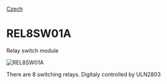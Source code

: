 
[Czech](./README.cs.md)
<!--- module --->
# REL8SW01A
<!--- Emodule --->

<!--- subtitle --->Relay switch module <!--- Esubtitle --->

![REL8SW01A](/doc/img/REL8SW01A_QRcode.png)

<!--- description --->There are 8 switching relays. Digitaly controlled by ULN2803<!--- Edescription --->
            
